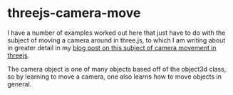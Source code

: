 # threejs-camera-move

I have a number of examples worked out here that just have to do with the subject of moving a camera around in three.js, to which I am writing about in greater detail in my [blog post on this subject of camera movement in threejs](https://dustinpfister.github.io/2019/12/17/threejs-camera-move/).

The camera object is one of many objects based off of the object3d class, so by learning to move a camera, one also learns how to move objects in general.



